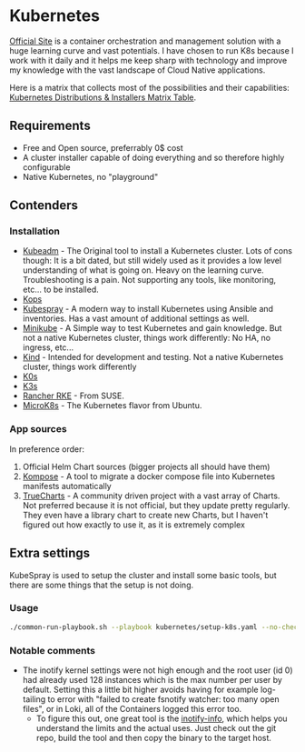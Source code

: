 # Kubernetes

[Official Site](https://kubernetes.io/) is a container orchestration and management solution with a huge learning curve and vast potentials. I have chosen to run K8s because I work with it daily and it helps me keep sharp with technology and improve my knowledge with the vast landscape of Cloud Native applications.

Here is a matrix that collects most of the possibilities and their capabilities: [Kubernetes Distributions & Installers Matrix Table](https://nubenetes.com/matrix-table/#).

## Requirements

- Free and Open source, preferrably 0$ cost
- A cluster installer capable of doing everything and so therefore highly configurable
- Native Kubernetes, no "playground"

## Contenders

### Installation

- [Kubeadm](https://kubernetes.io/docs/reference/setup-tools/kubeadm/) - The Original tool to install a Kubernetes cluster. Lots of cons though: It is a bit dated, but still widely used as it provides a low level understanding of what is going on. Heavy on the learning curve. Troubleshooting is a pain. Not supporting any tools, like monitoring, etc... to be installed.
- [Kops](https://kops.sigs.k8s.io/)
- [Kubespray](https://github.com/kubernetes-sigs/kubespray) - A modern way to install Kubernetes using Ansible and inventories. Has a vast amount of additional settings as well.
- [Minikube](https://minikube.sigs.k8s.io/docs/) - A Simple way to test Kubernetes and gain knowledge. But not a native Kubernetes cluster, things work differently: No HA, no ingress, etc...
- [Kind](https://kind.sigs.k8s.io/) - Intended for development and testing. Not a native Kubernetes cluster, things work differently
- [K0s](https://k0sproject.io/)
- [K3s](https://k3s.io/)
- [Rancher RKE](https://www.rancher.com/index.php/products/rke) - From SUSE.
- [MicroK8s](https://microk8s.io/) - The Kubernetes flavor from Ubuntu.

### App sources

In preference order:

1. Official Helm Chart sources (bigger projects all should have them)
2. [Kompose](https://kompose.io/) - A tool to migrate a docker compose file into Kubernetes manifests automatically
3. [TrueCharts](https://truecharts.org/) - A community driven project with a vast array of Charts. Not preferred because it is not official, but they update pretty regularly. They even have a library chart to create new Charts, but I haven't figured out how exactly to use it, as it is extremely complex

## Extra settings

KubeSpray is used to setup the cluster and install some basic tools, but there are some things that the setup is not doing.

### Usage

```bash
./common-run-playbook.sh --playbook kubernetes/setup-k8s.yaml --no-check
```

### Notable comments

- The inotify kernel settings were not high enough and the root user (id 0) had already used 128 instances which is the max number per user by default. Setting this a little bit higher avoids having for example log-tailing to error with "failed to create fsnotify watcher: too many open files", or in Loki, all of the Containers logged this error too.
  - To figure this out, one great tool is the [inotify-info](https://github.com/mikesart/inotify-info), which helps you understand the limits and the actual uses. Just check out the git repo, build the tool and then copy the binary to the target host.

